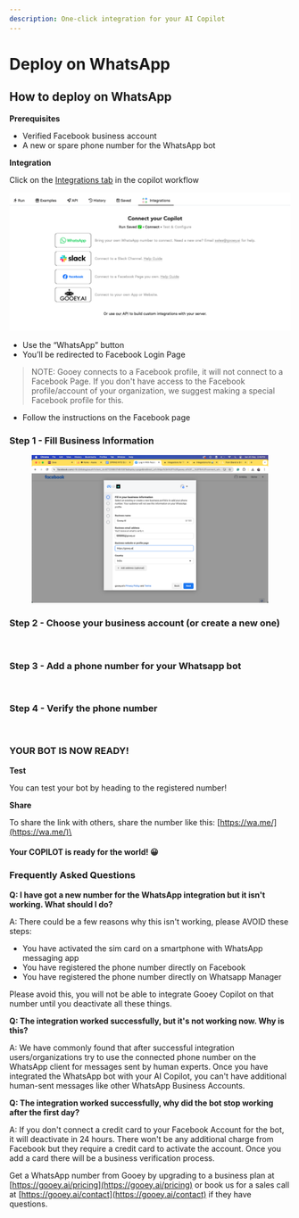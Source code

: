 ```yaml
---
description: One-click integration for your AI Copilot
---
```


# Deploy on WhatsApp

## **How to deploy on WhatsApp** <a href="#rf6x2djyuia6" id="rf6x2djyuia6"></a>

**Prerequisites**

* Verified Facebook business account
* A new or spare phone number for the WhatsApp bot

**Integration**

Click on the [Integrations tab](https://gooey.ai/copilot/integrations/) in the copilot workflow

![](<../../.gitbook/assets/0 (1) (1).png>)

* Use the “WhatsApp” button
* You’ll be redirected to Facebook Login Page&#x20;

> NOTE: Gooey connects to a Facebook profile, it will not connect to a Facebook Page. If you don't have access to the Facebook profile/account of your organization, we suggest making a special Facebook profile for this.

* Follow the instructions on the Facebook page

### Step 1 - Fill Business Information

<figure><img src="../../.gitbook/assets/1 (1).png" alt=""><figcaption></figcaption></figure>

### Step 2 - Choose your business account (or create a new one)

<figure><img src="../../.gitbook/assets/Screenshot 2024-05-29 at 3.35.21 PM.png" alt=""><figcaption></figcaption></figure>

### Step 3 - Add a phone number for your Whatsapp bot&#x20;

<figure><img src="../../.gitbook/assets/Screenshot 2024-05-29 at 3.36.41 PM.png" alt=""><figcaption></figcaption></figure>

### Step 4 - Verify the phone number

<figure><img src="../../.gitbook/assets/Screenshot 2024-05-29 at 3.37.25 PM (1).png" alt=""><figcaption></figcaption></figure>

### **YOUR BOT IS NOW READY!**&#x20;



**Test**

You can test your bot by heading to the registered number!

**Share**

To share the link with others, share the number like this: [https://wa.me/](https://wa.me/)\<number>

#### Your COPILOT is ready for the world! 😀

### Frequently Asked Questions

**Q: I have got a new number for the WhatsApp integration but it isn't working. What should I do?**

A: There could be a few reasons why this isn't working, please AVOID these steps:

* You have activated the sim card on a smartphone with WhatsApp messaging app
* You have registered the phone number directly on Facebook
* You have registered the phone number directly on Whatsapp Manager

Please avoid this, you will not be able to integrate Gooey Copilot on that number until you deactivate all these things.&#x20;

**Q: The integration worked successfully, but it's not working now. Why is this?**

A: We have commonly found that after successful integration users/organizations try to use the connected phone number on the WhatsApp client for messages sent by human experts. Once you have integrated the WhatsApp bot with your AI Copilot, you can't have additional human-sent messages like other WhatsApp Business Accounts.&#x20;

**Q: The integration worked successfully, why did the bot stop working after the first day?**

A: If you don't connect a credit card to your Facebook Account for the bot, it will deactivate in 24 hours.  There won't be any additional charge from Facebook but they require a credit card to activate the account. Once you add a card there will be a business verification process.

Get a WhatsApp number from Gooey by upgrading to a business plan at [https://gooey.ai/pricing](https://gooey.ai/pricing) or book us for a sales call at [https://gooey.ai/contact](https://gooey.ai/contact) if they have questions.
